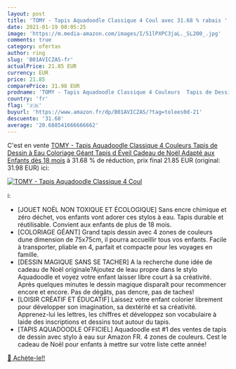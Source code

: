 ```yaml
---
layout: post
title: 'TOMY - Tapis Aquadoodle Classique 4 Coul avec 31.68 % rabais '
date: 2021-01-19 08:05:25
image: 'https://m.media-amazon.com/images/I/51lPXPC3jaL._SL200_.jpg'
comments: true
category: ofertas
author: ring
slug: 'B01AVICZAS-fr'
actualPrice: 21.85 EUR
currency: EUR
price: 21.85
comparePrice: 31.98 EUR
prodname: 'TOMY - Tapis Aquadoodle Classique 4 Couleurs  Tapis de Dessin à Eau  Coloriage Géant  Tapis d Éveil  Cadeau de Noël Adapté aux Enfants dès 18 mois'
country: 'fr'
flag: '🇫🇷'
buyurl: 'https://www.amazon.fr/dp/B01AVICZAS/?tag=tolees0d-21'
descuento: '31.68'
average: '20.688541666666662'
---
```


C'est en vente [TOMY - Tapis Aquadoodle Classique 4 Couleurs  Tapis de Dessin à Eau  Coloriage Géant  Tapis d Éveil  Cadeau de Noël Adapté aux Enfants dès 18 mois](https://www.amazon.fr/dp/B01AVICZAS/?tag=tolees0d-21)  à  31.68 % de réduction, prix final  21.85 EUR (original: 31.98 EUR) ici:

[![TOMY - Tapis Aquadoodle Classique 4 Coul](https://m.media-amazon.com/images/I/51lPXPC3jaL._SL200_.jpg)](https://www.amazon.fr/dp/B01AVICZAS/?tag=tolees0d-21)

ℹ️:

- [JOUET NOËL NON TOXIQUE ET ÉCOLOGIQUE] Sans encre chimique et zéro déchet, vos enfants vont adorer ces stylos à eau. Tapis durable et réutilisable. Convient aux enfants de plus de 18 mois.
- [COLORIAGE GÉANT] Grand tapis dessin avec 4 zones de couleurs dune dimension de 75x75cm, il pourra accueillir tous vos enfants. Facile à transporter, pliable en 4, parfait et compacte pour les voyages en famille.
- [DESSIN MAGIQUE SANS SE TACHER] A la recherche dune idée de cadeau de Noël originale?Ajoutez de leau propre dans le stylo Aquadoodle et voyez votre enfant laisser libre court à sa créativité. Après quelques minutes le dessin magique disparaît pour recommencer encore et encore. Pas de dégâts, pas dencre, pas de taches!
- [LOISIR CRÉATIF ET ÉDUCATIF] Laissez votre enfant colorier librement pour développer son imagination, sa dextérité et sa créativité. Apprenez-lui les lettres, les chiffres et développez son vocabulaire à laide des inscriptions et dessins tout autour du tapis.
- [TAPIS AQUADOODLE OFFICIEL] Aquadoodle est #1 des ventes de tapis de dessin avec stylo à eau sur Amazon FR. 4 zones de couleurs. Cest le cadeau de Noël pour enfants à mettre sur votre liste cette année!

[🛒 Achète-le!!](https://www.amazon.fr/dp/B01AVICZAS/?tag=tolees0d-21)
